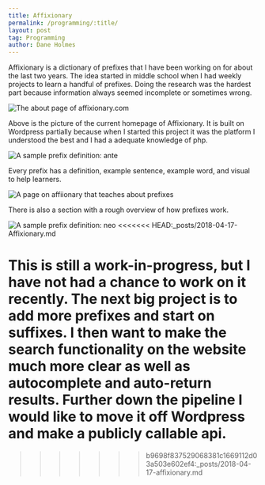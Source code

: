 ```yaml
---
title: Affixionary
permalink: /programming/:title/
layout: post
tag: Programming
author: Dane Holmes
---
```


Affixionary is a dictionary of prefixes that I have been working on for about the last two years. The idea started in middle school when I had weekly projects to learn a handful of prefixes. Doing the research was the hardest part because information always seemed incomplete or sometimes wrong.

<picture>
<source srcset="{{ site.baseurl }}/assets/images/affixionary/homepage.webp" type="image/webp">
<source srcset="{{ site.baseurl }}/assets/images/affixionary/homepage.png" type="image/png">
<img alt="The about page of affixionary.com" src="{{ site.baseurl }}/assets/images/affixionary/homepage.png">
</picture>

Above is the picture of the current homepage of Affixionary. It is built on Wordpress partially because when I started this project it was the platform I understood the best and I had a adequate knowledge of php.

<picture>
<source srcset="{{ site.baseurl }}/assets/images/affixionary/ante-definition.webp" type="image/webp">
<source srcset="{{ site.baseurl }}/assets/images/affixionary/ante-definition.png" type="image/png">
<img alt="A sample prefix definition: ante" src="{{ site.baseurl }}/assets/images/affixionary/ante-definition.png">
</picture>

Every prefix has a definition, example sentence, example word, and visual to help learners.

<picture>
<source srcset="{{ site.baseurl }}/assets/images/affixionary/about.webp" type="image/webp">
<source srcset="{{ site.baseurl }}/assets/images/affixionary/about.png" type="image/png">
<img alt="A page on affiionary that teaches about prefixes" src="{{ site.baseurl }}/assets/images/affixionary/about.png">
</picture>

There is also a section with a rough overview of how prefixes work.

<picture>
<source srcset="{{ site.baseurl }}/assets/images/affixionary/neo-definition.webp" type="image/webp">
<source srcset="{{ site.baseurl }}/assets/images/affixionary/neo-definition.png" type="image/png">
<img alt="A sample prefix definition: neo" src="{{ site.baseurl }}/assets/images/affixionary/neo-definition.png">
</picture>
<<<<<<< HEAD:_posts/2018-04-17-Affixionary.md

This is still a work-in-progress, but I have not had a chance to work on it recently. The next big project is to add more prefixes and start on suffixes. I then want to make the search functionality on the website much more clear as well as autocomplete and auto-return results. Further down the pipeline I would like to move it off Wordpress and make a publicly callable api.
=======
>>>>>>> b9698f837529068381c1669112d03a503e602ef4:_posts/2018-04-17-affixionary.md
